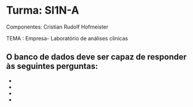 # Turma: SI1N-A

Componentes: Cristian Rudolf Hofmeister



TEMA : Empresa- Laboratório de análises clinicas









O banco de dados deve ser capaz de responder às seguintes perguntas:
-
-
-
-
-
